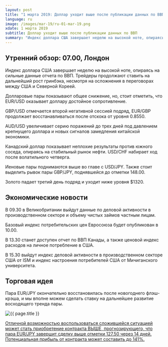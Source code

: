 ```yaml
---
layout: post
title: "1 марта 2019: Доллар уходит выше после публикации данных по ВВП"
language: ru
image: /images/mar-19/ru-01-mar-19.png
xdate: 1 марта 2019
subtitle: Доллар уходит выше после публикации данных по ВВП
summary: "Индекс доллара США завершает неделю на высокой ноте, опираясь на сильные данные отчета по ВВП. Трейдеры продолжают ставить на дальнейший рост гринбэка, несмотря на осложнения в переговорах между США и Северной Кореей. Долларовые пары показывают общее снижение, но, стоит отметить, что EUR/USD оказывает доллару достойное сопротивление"
---
```

## Утренний обзор: 07.00, Лондон
 
Индекс доллара США завершает неделю на высокой ноте, опираясь на сильные данные отчета по ВВП. Трейдеры продолжают ставить на дальнейший рост гринбэка, несмотря на осложнения в переговорах между США и Северной Кореей.

Долларовые пары показывают общее снижение, но, стоит отметить, что EUR/USD оказывает доллару достойное сопротивление. 

GBP/USD отмечается второй негативной сессией подряд, EUR/GBP продолжает восстанавливаться после отскока от уровня 0.8550.

AUD/USD увеличивает серию поражений до трех дней под давлением крепнущего доллара и новых сигналов замедления китайской экономики.

Канадский доллар показывает неплохие результаты против южного соседа, опираясь на стабильный рынок нефти. USD/CHF набирает ход после волатильного четверга.

Иеновые пары поднимаются выше во главе с USD/JPY. Также стоит выделить рывок пары GBP/JPY, поднявшейся до отметки 148.00.

Золото падает третий день подряд и уходит ниже уровня $1320.
 
## Экономические новости
 
В 09.30 в Великобритании выйдут данные по деловой активности в производственном секторе и объему чистых займов частным лицам.

Базовый индекс потребительских цен Евросоюза будет опубликован в 10.00.

В 13.30 станет доступен отчет по ВВП Канады, а также ценовой индекс расходов на личное потребление в США.

В 15.30 выйдут индекс деловой активности в производственном секторе США от ISM и индекс настроения потребителей США от Мичиганского университета.
 
## Торговая идея

Пара EUR/JPY окончательно восстановилась после новогоднего флэш-крэша, и мы вполне можем сделать ставку на дальнейшее развитие восходящего тренда пары.

<img src="{{ site.url }}/images/mar-19/ru-01-mar-19.png" alt="{{ page.title }}"  title="{{ page.title }}">

<a href="%LINK%%?currency=USD&amp;market=forex&underlying=frxEURJPY&formname=higherlower&duration_amount=14&duration_units=d&amount=10&amount_type=stake&expiry_type=duration&barrier=127.50" target="_blank" rel="noopener noreferrer nofollow">Отличной возможностью воспользоваться сложившейся ситуацией может стать приобретение контракта ВЫШЕ, прогнозирующего, что пара EUR/JPY завершит сделку выше отметки 127.50 через 14 дней. Потенциальная прибыль от контракта может составить до 141%.</a>
